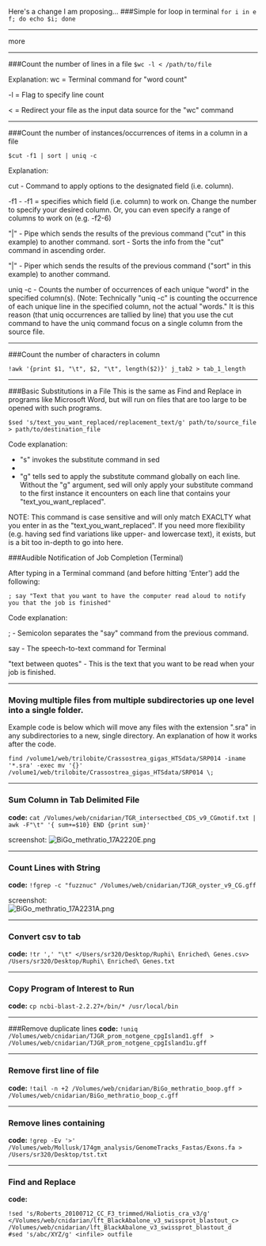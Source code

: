 Here's a change I am proposing...
###Simple for loop in terminal
`for i in e f; do echo $i; done`


---
more

---

###Count the number of lines in a file
`$wc -l < /path/to/file`

Explanation:
wc = Terminal command for "word count"

-l = Flag to specify line count

< = Redirect your file as the input data source for the "wc" command


---
###Count the number of instances/occurrences of items in a column in a file

`$cut -f1 | sort | uniq -c`

Explanation:

cut - Command to apply options to the designated field (i.e. column).

-f1 - -f1 = specifies which field (i.e. column) to work on. Change the number to specify your desired column. Or, you can even specify a range of columns to work on (e.g. -f2-6)

"|" - Pipe which sends the results of the previous command ("cut" in this example) to another command.
sort - Sorts the info from the "cut" command in ascending order.

"|" - Piper which sends the results of the previous command ("sort" in this example) to another command.

uniq -c - Counts the number of occurrences of each unique "word" in the specified column(s). (Note: Technically "uniq -c" is counting the occurrence of each unique line in the specified column, not the actual "words." It is this reason (that uniq occurrences are tallied by line) that you use the cut command to have the uniq command focus on a single column from the source file.



---
###Count the number of characters in column

`!awk '{print $1, "\t", $2, "\t", length($2)}' j_tab2 > tab_1_length﻿`

---

###Basic Substitutions in a File
This is the same as Find and Replace in programs like Microsoft Word, but will run on files that are too large to be opened with such programs.

```
$sed 's/text_you_want_replaced/replacement_text/g' path/to/source_file > path/to/destination_file
```

Code explanation:

- "s" invokes the substitute command in sed
- 
- "g" tells sed to apply the substitute command globally on each line. Without the "g" argument, sed will only apply your substitute command to the first instance it encounters on each line that contains your "text_you_want_replaced".

NOTE: This command is case sensitive and will only match EXACLTY what you enter in as the "text_you_want_replaced". If you need more flexibility (e.g. having sed find variations like upper- and lowercase text), it exists, but is a bit too in-depth to go into here.




###Audible Notification of Job Completion (Terminal)

After typing in a Terminal command (and before hitting 'Enter') add the following:

`; say "Text that you want to have the computer read aloud to notify you that the job is finished"`

Code explanation:

; - Semicolon separates the "say" command from the previous command.

say - The speech-to-text command for Terminal

"text between quotes" - This is the text that you want to be read when your job is finished.




---

### Moving multiple files from multiple subdirectories up one level into a single folder.

Example code is below which will move any files with the extension ".sra" in any subdirectories to a new, single directory. An explanation of how it works after the code.
    
```   
find /volume1/web/trilobite/Crassostrea_gigas_HTSdata/SRP014 -iname '*.sra' -exec mv '{}' /volume1/web/trilobite/Crassostrea_gigas_HTSdata/SRP014 \;
```

---

### Sum Column in Tab Delimited File

**code:** `cat /Volumes/web/cnidarian/TGR_intersectbed_CDS_v9_CGmotif.txt | awk -F"\t" '{ sum+=$10} END {print sum}'`

screenshot:
<img src="http://eagle.fish.washington.edu/cnidarian/skitch/BiGo_methratio_17A2220E.png" alt="BiGo_methratio_17A2220E.png"/>

---

### Count Lines with String

**code:** `!fgrep -c "fuzznuc" /Volumes/web/cnidarian/TJGR_oyster_v9_CG.gff`   

screenshot:   
<img src="http://eagle.fish.washington.edu/cnidarian/skitch/BiGo_methratio_17A2231A.png" alt="BiGo_methratio_17A2231A.png"/>


---

### Convert csv to tab

**code:** `!tr ',' "\t" </Users/sr320/Desktop/Ruphi\ Enriched\ Genes.csv> /Users/sr320/Desktop/Ruphi\ Enriched\ Genes.txt`

---

### Copy Program of Interest to Run

**code:** `cp ncbi-blast-2.2.27+/bin/* /usr/local/bin`

---
###Remove duplicate lines
**code:** `!uniq  /Volumes/web/cnidarian/TJGR_prom_notgene_cpgIsland1.gff  > /Volumes/web/cnidarian/TJGR_prom_notgene_cpgIsland1u.gff`

---

### Remove first line of file

**code:** `!tail -n +2 /Volumes/web/cnidarian/BiGo_methratio_boop.gff > /Volumes/web/cnidarian/BiGo_methratio_boop_c.gff`


---
### Remove lines containing
**code:**  `!grep -Ev '>' /Volumes/web/Mollusk/174gm_analysis/GenomeTracks_Fastas/Exons.fa > /Users/sr320/Desktop/tst.txt`

---   

### Find and Replace   


**code:**    

```
!sed 's/Roberts_20100712_CC_F3_trimmed/Haliotis_cra_v3/g' </Volumes/web/cnidarian/lft_BlackAbalone_v3_swissprot_blastout_c> /Volumes/web/cnidarian/lft_BlackAbalone_v3_swissprot_blastout_d
#sed 's/abc/XYZ/g' <infile> outfile
```


